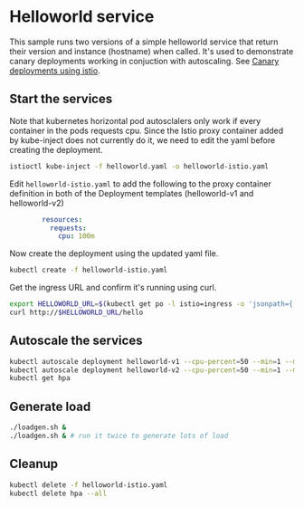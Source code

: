 # Helloworld service

This sample runs two versions of a simple helloworld service that return their version and instance (hostname)
when called. It's used to demonstrate canary deployments working in conjuction with autoscaling.
See [Canary deployments using istio](https://istio.io/blog/canary-deployments-using-istio.html).

## Start the services
 
Note that kubernetes horizontal pod autosclalers only work if every container in the pods requests
cpu. Since the Istio proxy container added by kube-inject does not currently do it, we
need to edit the yaml before creating the deployment.

```bash
istioctl kube-inject -f helloworld.yaml -o helloworld-istio.yaml
```
Edit `helloworld-istio.yaml` to add the following to the proxy container
definition in both of the Deployment templates (helloworld-v1 and helloworld-v2)

```yaml
        resources:
          requests:
            cpu: 100m
```

Now create the deployment using the updated yaml file.

```bash
kubectl create -f helloworld-istio.yaml
```

Get the ingress URL and confirm it's running using curl.

```bash
export HELLOWORLD_URL=$(kubectl get po -l istio=ingress -o 'jsonpath={.items[0].status.hostIP}'):$(kubectl get svc istio-ingress -o 'jsonpath={.spec.ports[0].nodePort}')
curl http://$HELLOWORLD_URL/hello
```

## Autoscale the services

```bash
kubectl autoscale deployment helloworld-v1 --cpu-percent=50 --min=1 --max=10
kubectl autoscale deployment helloworld-v2 --cpu-percent=50 --min=1 --max=10
kubectl get hpa
```

## Generate load

```bash
./loadgen.sh &
./loadgen.sh & # run it twice to generate lots of load
```

## Cleanup

```bash
kubectl delete -f helloworld-istio.yaml
kubectl delete hpa --all
```
